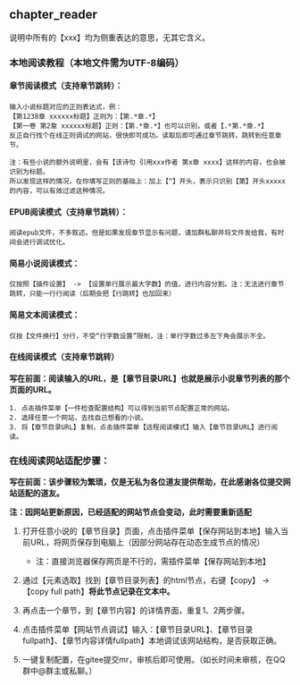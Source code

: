 ## chapter_reader

说明中所有的【xxx】均为侧重表达的意思，无其它含义。



### 本地阅读教程（本地文件需为UTF-8编码）

#### 章节阅读模式（支持章节跳转）：

```
输入小说标题对应的正则表达式，例：
【第1238章 xxxxxx标题】正则为：【第.*章.*】
【第一卷 第2章 xxxxxx标题】正则：【第.*章.*】也可以识别，或者【.*第.*章.*】
反正自行找个在线正则调试的网站，很快即可成功。读取后即可通过章节跳转，跳转到任意章节。

注：有些小说的额外说明里，会有【该诗句 引用xxx作者 第x章 xxxx】这样的内容，也会被识别为标题。
所以发现这样的情况，在你填写正则的基础上：加上【^】开头，表示只识别【第】开头xxxxx的内容，可以有效过滤这种情况。
```

#### EPUB阅读模式（支持章节跳转）：

```
阅读epub文件，不多叙述。但是如果发现章节显示有问题，请加群私聊并将文件发给我，有时间会进行调试优化。
```

#### 简易小说阅读模式：

```
仅按照【插件设置】 -> 【设置单行展示最大字数】的值，进行内容分割。注：无法进行章节跳转，只能一行行阅读（后期会把【行跳转】也加回来）
```

#### 简易文本阅读模式：

```
仅按【文件换行】分行，不受“行字数设置”限制，注：单行字数过多左下角会展示不全。
```

#### 在线阅读模式（支持章节跳转）

**写在前面：阅读输入的URL，是【章节目录URL】也就是展示小说章节列表的那个页面的URL。**

```
1. 点击插件菜单【一件检查配置结构】可以得到当前节点配置正常的网站。
2. 选择任意一个网站，去找自己想看的小说。
3. 将【章节目录URL】复制，点击插件菜单【远程阅读模式】输入【章节目录URL】进行阅读。
```



### 在线阅读网站适配步骤：

**写在前面：该步骤较为繁琐，仅是无私为各位道友提供帮助，在此感谢各位提交网站适配的道友。**

**注：因网站更新原因，已经适配的网站节点会变动，此时需要重新适配**

1. 打开任意小说的【章节目录】页面，点击插件菜单【保存网站到本地】输入当前URL，将网页保存到电脑上（因部分网站存在动态生成节点的情况）
   * 注：直接浏览器保存网页是不行的，需插件菜单【保存网站到本地】
2. 通过【元素选取】找到【章节目录列表】的html节点，右键【copy】 -> 【copy full path】**将此节点记录在文本中。**

3. 再点击一个章节，到【章节内容】的详情界面，重复1、2两步骤。
4. 点击插件菜单【网站节点调试】输入：【章节目录URL】、【章节目录fullpath】、【章节内容详情fullpath】本地调试该网站结构，是否获取正确。
5. 一键复制配置，在gitee提交mr，审核后即可使用。（如长时间未审核，在QQ群中@群主或私聊。）
